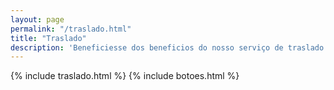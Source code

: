 ```yaml
---
layout: page
permalink: "/traslado.html"
title: "Traslado"
description: 'Beneficiesse dos beneficios do nosso serviço de traslado!'
---
```

{% include traslado.html %}
{% include botoes.html %}
